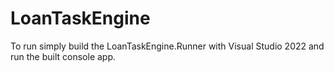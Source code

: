 # LoanTaskEngine

To run simply build the LoanTaskEngine.Runner with Visual Studio 2022 and run the built console app.